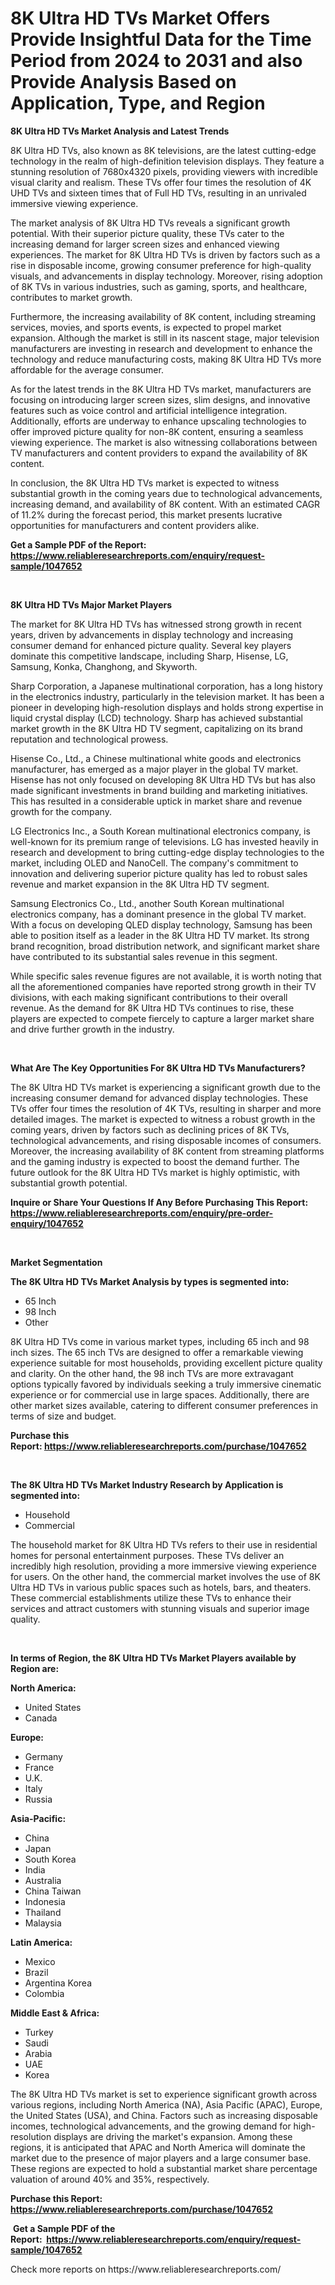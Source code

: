 <p><h1>8K Ultra HD TVs Market Offers Provide Insightful Data for the Time Period from 2024 to 2031 and also Provide Analysis Based on Application, Type, and Region</h1></p><p><strong>8K Ultra HD TVs Market Analysis and Latest Trends</strong></p>
<p><p>8K Ultra HD TVs, also known as 8K televisions, are the latest cutting-edge technology in the realm of high-definition television displays. They feature a stunning resolution of 7680x4320 pixels, providing viewers with incredible visual clarity and realism. These TVs offer four times the resolution of 4K UHD TVs and sixteen times that of Full HD TVs, resulting in an unrivaled immersive viewing experience.</p><p>The market analysis of 8K Ultra HD TVs reveals a significant growth potential. With their superior picture quality, these TVs cater to the increasing demand for larger screen sizes and enhanced viewing experiences. The market for 8K Ultra HD TVs is driven by factors such as a rise in disposable income, growing consumer preference for high-quality visuals, and advancements in display technology. Moreover, rising adoption of 8K TVs in various industries, such as gaming, sports, and healthcare, contributes to market growth.</p><p>Furthermore, the increasing availability of 8K content, including streaming services, movies, and sports events, is expected to propel market expansion. Although the market is still in its nascent stage, major television manufacturers are investing in research and development to enhance the technology and reduce manufacturing costs, making 8K Ultra HD TVs more affordable for the average consumer.</p><p>As for the latest trends in the 8K Ultra HD TVs market, manufacturers are focusing on introducing larger screen sizes, slim designs, and innovative features such as voice control and artificial intelligence integration. Additionally, efforts are underway to enhance upscaling technologies to offer improved picture quality for non-8K content, ensuring a seamless viewing experience. The market is also witnessing collaborations between TV manufacturers and content providers to expand the availability of 8K content.</p><p>In conclusion, the 8K Ultra HD TVs market is expected to witness substantial growth in the coming years due to technological advancements, increasing demand, and availability of 8K content. With an estimated CAGR of 11.2% during the forecast period, this market presents lucrative opportunities for manufacturers and content providers alike.</p></p>
<p><strong>Get a Sample PDF of the Report:&nbsp; <a href="https://www.reliableresearchreports.com/enquiry/request-sample/1047652">https://www.reliableresearchreports.com/enquiry/request-sample/1047652</a></strong></p>
<p>&nbsp;</p>
<p><strong>8K Ultra HD TVs Major Market Players</strong></p>
<p><p>The market for 8K Ultra HD TVs has witnessed strong growth in recent years, driven by advancements in display technology and increasing consumer demand for enhanced picture quality. Several key players dominate this competitive landscape, including Sharp, Hisense, LG, Samsung, Konka, Changhong, and Skyworth.</p><p>Sharp Corporation, a Japanese multinational corporation, has a long history in the electronics industry, particularly in the television market. It has been a pioneer in developing high-resolution displays and holds strong expertise in liquid crystal display (LCD) technology. Sharp has achieved substantial market growth in the 8K Ultra HD TV segment, capitalizing on its brand reputation and technological prowess.</p><p>Hisense Co., Ltd., a Chinese multinational white goods and electronics manufacturer, has emerged as a major player in the global TV market. Hisense has not only focused on developing 8K Ultra HD TVs but has also made significant investments in brand building and marketing initiatives. This has resulted in a considerable uptick in market share and revenue growth for the company.</p><p>LG Electronics Inc., a South Korean multinational electronics company, is well-known for its premium range of televisions. LG has invested heavily in research and development to bring cutting-edge display technologies to the market, including OLED and NanoCell. The company's commitment to innovation and delivering superior picture quality has led to robust sales revenue and market expansion in the 8K Ultra HD TV segment.</p><p>Samsung Electronics Co., Ltd., another South Korean multinational electronics company, has a dominant presence in the global TV market. With a focus on developing QLED display technology, Samsung has been able to position itself as a leader in the 8K Ultra HD TV market. Its strong brand recognition, broad distribution network, and significant market share have contributed to its substantial sales revenue in this segment.</p><p>While specific sales revenue figures are not available, it is worth noting that all the aforementioned companies have reported strong growth in their TV divisions, with each making significant contributions to their overall revenue. As the demand for 8K Ultra HD TVs continues to rise, these players are expected to compete fiercely to capture a larger market share and drive further growth in the industry.</p></p>
<p>&nbsp;</p>
<p><strong>What Are The Key Opportunities For 8K Ultra HD TVs Manufacturers?</strong></p>
<p><p>The 8K Ultra HD TVs market is experiencing a significant growth due to the increasing consumer demand for advanced display technologies. These TVs offer four times the resolution of 4K TVs, resulting in sharper and more detailed images. The market is expected to witness a robust growth in the coming years, driven by factors such as declining prices of 8K TVs, technological advancements, and rising disposable incomes of consumers. Moreover, the increasing availability of 8K content from streaming platforms and the gaming industry is expected to boost the demand further. The future outlook for the 8K Ultra HD TVs market is highly optimistic, with substantial growth potential.</p></p>
<p><strong>Inquire or Share Your Questions If Any Before Purchasing This Report: <a href="https://www.reliableresearchreports.com/enquiry/pre-order-enquiry/1047652">https://www.reliableresearchreports.com/enquiry/pre-order-enquiry/1047652</a></strong></p>
<p>&nbsp;</p>
<p><strong>Market Segmentation</strong></p>
<p><strong>The 8K Ultra HD TVs Market Analysis by types is segmented into:</strong></p>
<p><ul><li>65 Inch</li><li>98 Inch</li><li>Other</li></ul></p>
<p><p>8K Ultra HD TVs come in various market types, including 65 inch and 98 inch sizes. The 65 inch TVs are designed to offer a remarkable viewing experience suitable for most households, providing excellent picture quality and clarity. On the other hand, the 98 inch TVs are more extravagant options typically favored by individuals seeking a truly immersive cinematic experience or for commercial use in large spaces. Additionally, there are other market sizes available, catering to different consumer preferences in terms of size and budget.</p></p>
<p><strong>Purchase this Report:&nbsp;<a href="https://www.reliableresearchreports.com/purchase/1047652">https://www.reliableresearchreports.com/purchase/1047652</a></strong></p>
<p>&nbsp;</p>
<p><strong>The 8K Ultra HD TVs Market Industry Research by Application is segmented into:</strong></p>
<p><ul><li>Household</li><li>Commercial</li></ul></p>
<p><p>The household market for 8K Ultra HD TVs refers to their use in residential homes for personal entertainment purposes. These TVs deliver an incredibly high resolution, providing a more immersive viewing experience for users. On the other hand, the commercial market involves the use of 8K Ultra HD TVs in various public spaces such as hotels, bars, and theaters. These commercial establishments utilize these TVs to enhance their services and attract customers with stunning visuals and superior image quality.</p></p>
<p>&nbsp;</p>
<p><strong>In terms of Region, the 8K Ultra HD TVs Market Players available by Region are:</strong></p>
<p>
    <p> <strong> North America: </strong>
        <ul>
            <li>United States</li>
            <li>Canada</li>
        </ul>
        </p> 
    <p> <strong> Europe: </strong>
        <ul>
            <li>Germany</li>
            <li>France</li>
            <li>U.K.</li>
            <li>Italy</li>
            <li>Russia</li>
        </ul>
        </p> 
    <p> <strong> Asia-Pacific: </strong>
        <ul>
            <li>China</li>
            <li>Japan</li>
            <li>South Korea</li>
            <li>India</li>
            <li>Australia</li>
            <li>China Taiwan</li>
            <li>Indonesia</li>
            <li>Thailand</li>
            <li>Malaysia</li>
        </ul>
        </p> 
    <p> <strong> Latin America: </strong>
        <ul>
            <li>Mexico</li>
            <li>Brazil</li>
            <li>Argentina Korea</li>
            <li>Colombia</li>
        </ul>
        </p> 
    <p> <strong> Middle East & Africa: </strong>
        <ul>
            <li>Turkey</li>
            <li>Saudi</li>
            <li>Arabia</li>
            <li>UAE</li>
            <li>Korea</li>
        </ul>
    </p>
    </p>
<p><p>The 8K Ultra HD TVs market is set to experience significant growth across various regions, including North America (NA), Asia Pacific (APAC), Europe, the United States (USA), and China. Factors such as increasing disposable incomes, technological advancements, and the growing demand for high-resolution displays are driving the market's expansion. Among these regions, it is anticipated that APAC and North America will dominate the market due to the presence of major players and a large consumer base. These regions are expected to hold a substantial market share percentage valuation of around 40% and 35%, respectively.</p></p>
<p><strong>Purchase this Report: <a href="https://www.reliableresearchreports.com/purchase/1047652">https://www.reliableresearchreports.com/purchase/1047652</a></strong></p>
<p>&nbsp;<strong>Get a Sample PDF of the Report:&nbsp;&nbsp;<a href="https://www.reliableresearchreports.com/enquiry/request-sample/1047652">https://www.reliableresearchreports.com/enquiry/request-sample/1047652</a></strong></p>
<p><strong></strong></p>
<p>Check more reports on https://www.reliableresearchreports.com/</p>